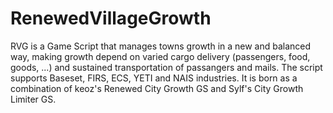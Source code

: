 # RenewedVillageGrowth
RVG is a Game Script that manages towns growth in a new and balanced way, making growth depend on varied cargo delivery (passengers, food, goods, ...) and sustained transportation of passangers and mails. The script supports Baseset, FIRS, ECS, YETI and NAIS industries. It is born as a combination of keoz's Renewed City Growth GS and Sylf's City Growth Limiter GS.
